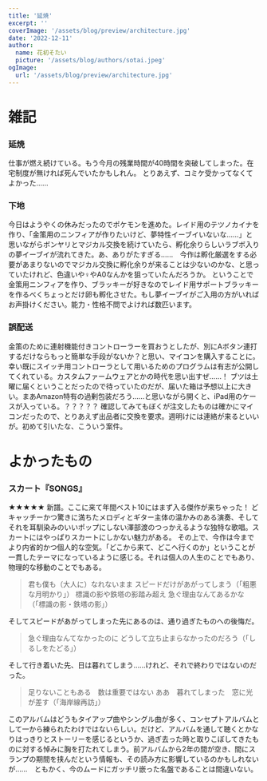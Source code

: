 ```yaml
---
title: '延焼'
excerpt: ''
coverImage: '/assets/blog/preview/architecture.jpg'
date: '2022-12-11'
author:
  name: 花初そたい
  picture: '/assets/blog/authors/sotai.jpeg'
ogImage:
  url: '/assets/blog/preview/architecture.jpg'
---
```

# 雑記
### 延焼
仕事が燃え続けている。もう今月の残業時間が40時間を突破してしまった。在宅制度が無ければ死んでいたかもしれん。
とりあえず、コミケ受かってなくてよかった……

### 下地
今日はようやくの休みだったのでポケモンを進めた。レイド用のテツノカイナを作り、「金策用のニンフィアが作りたいけど、夢特性イーブイいないな……」と思いながらボンヤリとマジカル交換を続けていたら、孵化余りらしいラブボ入りの夢イーブイが流れてきた。あ、ありがたすぎる……　今作は孵化厳選をする必要があまりないのでマジカル交換に孵化余りが来ることは少ないのかな、と思っていたけれど、色違いや♀やA0なんかを狙っていたんだろうか。
ということで金策用ニンフィアを作り、ブラッキーが好きなのでレイド用サポートブラッキーを作るべくちょっとだけ卵も孵化させた。もし夢イーブイがご入用の方がいればお声掛けください。能力・性格不問でよければ数匹います。

### 誤配送
金策のために連射機能付きコントローラーを買おうとしたが、別にAボタン連打するだけならもっと簡単な手段がないか？と思い、マイコンを購入することに。幸い既にスイッチ用コントローラとして用いるためのプログラムは有志が公開してくれている。カスタムファームウェアとかの時代を思い出すぜ……！
ブツは土曜に届くということだったので待っていたのだが、届いた箱は予想以上に大きい。まあAmazon特有の過剰包装だろう……と思いながら開くと、iPad用のケースが入っている。？？？？？
確認してみてもぼくが注文したものは確かにマイコンだったので、とりあえず出品者に交換を要求。週明けには連絡が来るといいが。初めて引いたな、こういう案件。

# よかったもの
### スカート『SONGS』
★★★★★
新譜。ここに来て年間ベスト10にはまず入る傑作が来ちゃった！
どキャッチーかつ驚きに満ちたメロディとギター主体の温かみのある演奏、そしてそれを耳馴染みのいいポップにしない澤部渡のつっかえるような独特な歌唱。スカートにはやっぱりスカートにしかない魅力がある。
その上で、今作は今までより内省的かつ個人的な空気。「どこから来て、どこへ行くのか」ということが一貫したテーマになっているように感じる。それは個人の人生のことでもあり、物理的な移動のことでもある。
> 君も僕も（大人に）なれないまま
スピードだけがあがってしまう（「粗悪な月明かり」）
> 標識の影や鉄塔の影踏み超え
急ぐ理由なんてあるかな　（「標識の影・鉄塔の影」）

そしてスピードがあがってしまった先にあるのは、通り過ぎたものへの後悔だ。

> 急ぐ理由なんてなかったのに
どうして立ち止まらなかったのだろう（「しるしをたどる」）

そして行き着いた先、日は暮れてしまう……けれど、それで終わりではないのだった。

> 足りないこともある　数は重要ではない
ああ　暮れてしまった　窓に光が差す（「海岸線再訪」）

このアルバムはどうもタイアップ曲やシングル曲が多く、コンセプトアルバムとして一から練られたわけではないらしい。だけど、アルバムを通して聴くとかなりはっきりとストーリーを感じるというか、過ぎ去った時と取りこぼしてきたものに対する悼みに胸を打たれてしまう。前アルバムから2年の間が空き、間にスランプの期間を挟んだという情報も、その読み方に影響しているのかもしれないが……　ともかく、今のムードにガッチリ嵌った名盤であることは間違いない。